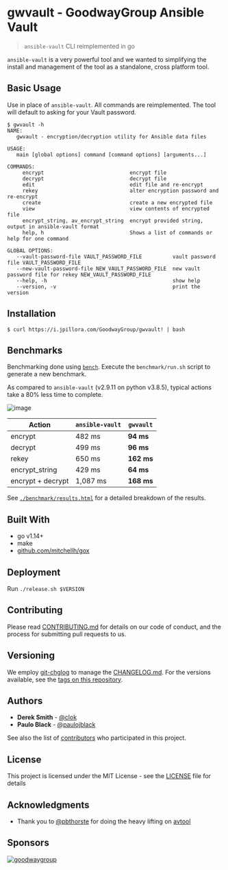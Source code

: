# gwvault - GoodwayGroup Ansible Vault

> `ansible-vault` CLI reimplemented in go

`ansible-vault` is a very powerful tool and we wanted to simplifying the install and management of the tool as a standalone, cross platform tool.

## Basic Usage

Use in place of `ansible-vault`. All commands are reimplemented. The tool will default to asking for your Vault password.

```
$ gwvault -h
NAME:
   gwvault - encryption/decryption utility for Ansible data files

USAGE:
   main [global options] command [command options] [arguments...]

COMMANDS:
     encrypt                            encrypt file
     decrypt                            decrypt file
     edit                               edit file and re-encrypt
     rekey                              alter encryption password and re-encrypt
     create                             create a new encrypted file
     view                               view contents of encrypted file
     encrypt_string, av_encrypt_string  encrypt provided string, output in ansible-vault format
     help, h                            Shows a list of commands or help for one command

GLOBAL OPTIONS:
   --vault-password-file VAULT_PASSWORD_FILE          vault password file VAULT_PASSWORD_FILE
   --new-vault-password-file NEW_VAULT_PASSWORD_FILE  new vault password file for rekey NEW_VAULT_PASSWORD_FILE
   --help, -h                                         show help
   --version, -v                                      print the version
```

## Installation

```
$ curl https://i.jpillora.com/GoodwayGroup/gwvault! | bash
```

## Benchmarks

Benchmarking done using [`bench`](https://github.com/Gabriel439/bench). Execute the `benchmark/run.sh` script to generate a new benchmark.

As compared to `ansible-vault` (v2.9.11 on python v3.8.5), typical actions take a 80% less time to complete.

![image](https://user-images.githubusercontent.com/1429775/89319494-cb4b0400-d645-11ea-9f6a-592900130125.png)

|Action|`ansible-vault`|`gwvault`|
|------|---------------|---------|
| encrypt | 482 ms | **94 ms** |
| decrypt | 499 ms | **96 ms** |
| rekey | 650 ms | **162 ms** |
| encrypt_string | 429 ms | **64 ms** |
| encrypt + decrypt | 1,087 ms | **168 ms** |

See [`./benchmark/results.html`](https://raw.githubusercontent.com/GoodwayGroup/gwvault/master/benchmark/results.html) for a detailed breakdown of the results.

## Built With

* go v1.14+
* make
* [github.com/mitchellh/gox](https://github.com/mitchellh/gox)

## Deployment

Run `./release.sh $VERSION`

## Contributing

Please read [CONTRIBUTING.md](CONTRIBUTING.md) for details on our code of conduct, and the process for submitting pull requests to us.

## Versioning

We employ [git-chglog](https://github.com/git-chglog/git-chglog) to manage the [CHANGELOG.md](CHANGELOG.md). For the versions available, see the [tags on this repository](https://github.com/GoodwayGroup/gwvault/tags).

## Authors

* **Derek Smith** - [@clok](https://github.com/clok)
* **Paulo Black** - [@paulojblack](https://github.com/paulojblack)

See also the list of [contributors](https://github.com/GoodwayGroup/gwvault/contributors) who participated in this project.

## License

This project is licensed under the MIT License - see the [LICENSE](LICENSE) file for details

## Acknowledgments

* Thank you to [@pbthorste](https://github.com/pbthorste) for doing the heavy lifting on [avtool](https://github.com/pbthorste/avtool)

## Sponsors

[![goodwaygroup][goodwaygroup]](https://goodwaygroup.com)

[goodwaygroup]: https://s3.amazonaws.com/gw-crs-assets/goodwaygroup/logos/ggLogo_sm.png "Goodway Group"
